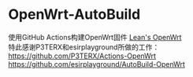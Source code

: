 # OpenWrt-AutoBuild

使用GitHub Actions构建OpenWrt固件 [Lean's OpenWrt](https://github.com/coolsnowwolf/lede)   
特此感谢P3TERX和esirplayground所做的工作：  
https://github.com/P3TERX/Actions-OpenWrt  
https://github.com/esirplayground/AutoBuild-OpenWrt
